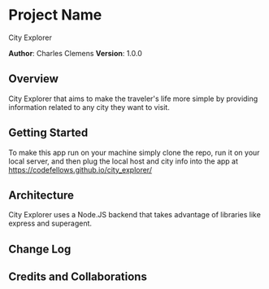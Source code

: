 # Project Name
City Explorer

**Author**: Charles Clemens
**Version**: 1.0.0

## Overview
<!-- Provide a high level overview of what this application is and why you are building it, beyond the fact that it's an assignment for this class. (i.e. What's your problem domain?) -->
City Explorer that aims to make the traveler's life more simple by providing information related to any city they want to visit.

## Getting Started
<!-- What are the steps that a user must take in order to build this app on their own machine and get it running? -->
To make this app run on your machine simply clone the repo, run it on your local server, and then plug the local host and city info into the app at https://codefellows.github.io/city_explorer/

## Architecture
<!-- Provide a detailed description of the application design. What technologies (languages, libraries, etc) you're using, and any other relevant design information. -->
City Explorer uses a Node.JS backend that takes advantage of libraries like express and superagent.

## Change Log


## Credits and Collaborations
<!-- Give credit (and a link) to other people or resources that helped you build this application. -->